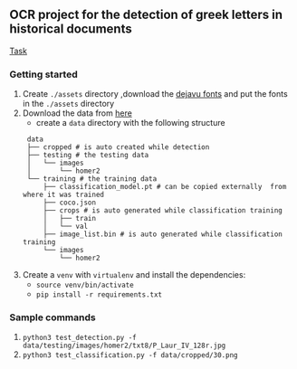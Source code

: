 ## OCR project for the detection of greek letters in historical documents

[Task](https://lme.tf.fau.de/competitions/icfhr2022-competition-on-detection-and-recognition-of-greek-letters-on-papyri/)

### Getting started

1. Create `./assets` directory ,download the [dejavu fonts](https://sourceforge.net/projects/dejavu/) and put the fonts in the `./assets` directory
1. Download the data from [here](https://lme.tf.fau.de/competitions/icfhr2022-competition-on-detection-and-recognition-of-greek-letters-on-papyri/)
   - create a `data` directory with the following structure
   ```
   	data
   	├── cropped # is auto created while detection
   	├── testing # the testing data
   	│   └── images
   	│       └── homer2
   	└── training # the training data
   		├── classification_model.pt # can be copied externally  from where it was trained
   		├── coco.json
   		├── crops # is auto generated while classification training
   		│   ├── train
   		│   └── val
   		├── image_list.bin # is auto generated while classification training
   		└── images
   			└── homer2
   ```
1. Create a `venv` with `virtualenv` and install the dependencies:
   - `source venv/bin/activate`
   - `pip install -r requirements.txt`

### Sample commands

1. `python3 test_detection.py -f data/testing/images/homer2/txt8/P_Laur_IV_128r.jpg`
1. `python3 test_classification.py -f data/cropped/30.png`
